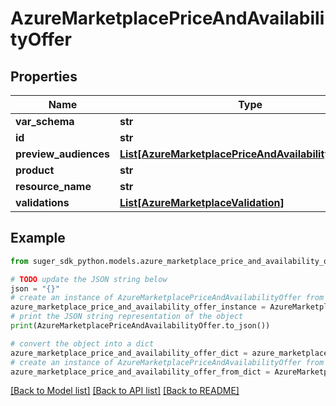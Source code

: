 # AzureMarketplacePriceAndAvailabilityOffer


## Properties

Name | Type | Description | Notes
------------ | ------------- | ------------- | -------------
**var_schema** | **str** |  | [optional] 
**id** | **str** |  | [optional] 
**preview_audiences** | [**List[AzureMarketplacePriceAndAvailabilityAudience]**](AzureMarketplacePriceAndAvailabilityAudience.md) |  | [optional] 
**product** | **str** |  | [optional] 
**resource_name** | **str** |  | [optional] 
**validations** | [**List[AzureMarketplaceValidation]**](AzureMarketplaceValidation.md) |  | [optional] 

## Example

```python
from suger_sdk_python.models.azure_marketplace_price_and_availability_offer import AzureMarketplacePriceAndAvailabilityOffer

# TODO update the JSON string below
json = "{}"
# create an instance of AzureMarketplacePriceAndAvailabilityOffer from a JSON string
azure_marketplace_price_and_availability_offer_instance = AzureMarketplacePriceAndAvailabilityOffer.from_json(json)
# print the JSON string representation of the object
print(AzureMarketplacePriceAndAvailabilityOffer.to_json())

# convert the object into a dict
azure_marketplace_price_and_availability_offer_dict = azure_marketplace_price_and_availability_offer_instance.to_dict()
# create an instance of AzureMarketplacePriceAndAvailabilityOffer from a dict
azure_marketplace_price_and_availability_offer_from_dict = AzureMarketplacePriceAndAvailabilityOffer.from_dict(azure_marketplace_price_and_availability_offer_dict)
```
[[Back to Model list]](../README.md#documentation-for-models) [[Back to API list]](../README.md#documentation-for-api-endpoints) [[Back to README]](../README.md)


